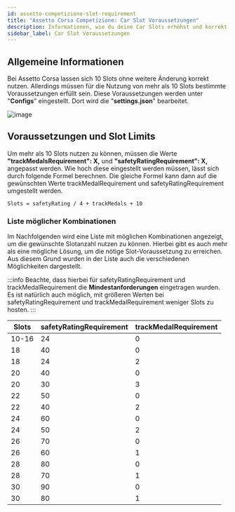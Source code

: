 ```yaml
---
id: assetto-competizione-slot-requirement
title: "Assetto Corsa Competizione: Car Slot Voraussetzungen"
description: Informationen, wie du deine Car Slots erhöhst und korrekt nutzen kannst - ZAP-Hosting.com Dokumentation
sidebar_label: Car Slot Voraussetzungen
---
```


## Allgemeine Informationen

Bei Assetto Corsa lassen sich 10 Slots ohne weitere Änderung korrekt nutzen. 
Allerdings müssen für die Nutzung von mehr als 10 Slots bestimmte Voraussetzungen erfüllt sein.
Diese Voraussetzungen werden unter "**Configs**" eingestellt. Dort wird die "**settings.json**" bearbeitet.

![image](https://user-images.githubusercontent.com/26007280/189936558-f7482728-9fa4-4944-b3b5-fa36ab212db4.png)

## Voraussetzungen und Slot Limits

Um mehr als 10 Slots nutzen zu können, müssen die Werte **"trackMedalsRequirement": X,** und **"safetyRatingRequirement": X,** angepasst werden.
Wie hoch diese eingestellt werden müssen, lässt sich durch folgende Formel berechnen. 
Die gleiche Formel kann dann auf die gewünschten Werte trackMedalRequirement und safetyRatingRequirement umgestellt werden.

```
Slots = safetyRating / 4 + trackMedals + 10 
```

### Liste möglicher Kombinationen

Im Nachfolgenden wird eine Liste mit möglichen Kombinationen angezeigt, um die gewünschte Slotanzahl nutzen zu können.
Hierbei gibt es auch mehr als eine mögliche Lösung, um die nötige Slot-Voraussetzung zu erreichen.
Aus diesem Grund wurden in der Liste auch die verschiedenen Möglichkeiten dargestellt.

:::info
Beachte, dass hierbei für safetyRatingRequirement und trackMedalRequirement die **Mindestanforderungen** eingetragen wurden. Es ist natürlich auch möglich, mit größeren Werten bei safetyRatingRequirement und trackMedalRequirement weniger Slots zu hosten.
:::

Slots | safetyRatingRequirement | trackMedalRequirement
-----|-------|---------
10-16 | 24 | 0
18 | 40 | 0
18 | 24 | 2
20 | 40 | 0
20 | 30 | 3
22 | 50 | 0
22 | 40 | 2
24 | 60 | 0
24 | 50 | 2
26 | 70 | 0
26 | 60 | 1
28 | 80 | 0
28 | 70 | 1
30 | 90 | 0
30 | 80 | 1